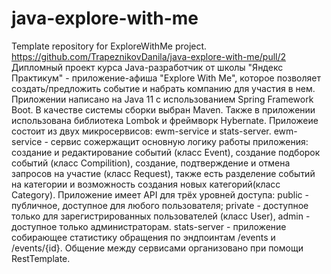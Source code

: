 # java-explore-with-me
Template repository for ExploreWithMe project.
https://github.com/TrapeznikovDanila/java-explore-with-me/pull/2
Дипломный проект курса Java-разработчик от школы "Яндекс Практикум" - приложение-афиша "Explore With Me", которое позволяет создать/предложить событие и набрать компанию для участия в нем. 
Приложении написано на Java 11 c использованием Spring Framework Boot. В качестве системы сборки выбран Maven. Также в приложении использована библиотека Lombok и фреймворк Hybernate.
Приложеие состоит из двух микросервисов: ewm-service и stats-server. 
ewm-service - сервис сожержащит основную логику работы приложения: создание и редактирование событий (класс Event), создание подборок событий (класс Compilition), создание, подтверждение и отмена запросов на участие (класс Request), также есть разделение событий на категории и возможность создания новых категорий(класс Category).
Приложение имеет API для трёх уровней доступа: public - публичное, доступное для любого пользователя; private - доступное только для зарегистрированных пользователей (класс User), admin - доступное только администраторам.
stats-server - приложение собирающее статистику обращения по эндпоинтам /events и /events/{id}. Общение между сервисами организовано при помощи RestTemplate.






